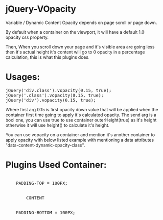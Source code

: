 jQuery-VOpacity
===============

Variable / Dynamic Content Opacity depends on page scroll or page down.

By default when a container on the viewport, it will have a default 1.0 opacity css property.

Then, When you scroll down your page and it's visible area are going less then it's actual height it's content will go to 0 opacity in a percentage calculation, this is what this plugins does.

Usages:
===============
<pre>
jQuery('div.class').vopacity(0.15, true);
jQuery('.class').vopacity(0.15, true);
jQuery('div').vopacity(0.15, true);
</pre>

Where first arg 0.15 is first opacity down value that will be applied when the container first time going to apply it's calculated opacity.
The send arg is a bool one, you can use true to use container outerHeight(true) as it's height otherwise it will use height() to calculate it's height.

You can use vopacity on a container and mention it's another container to apply opacity with below listed example with mentioning a data attributes "data-content-dynamic-opacity-class".

Plugins Used Container:
==============================
<pre>
<div class="vopacity" data-content-dynamic-opacity-class="vopacity-inner-content">
	PADDING-TOP = 100PX;
	<div class="vopacity-inner-content">
		CONTENT
	</div>
	PADDING-BOTTOM = 100PX;
</div>
<script>
	jQuery('.vopacity').vopacity(0.15, true);
</script>
</pre>